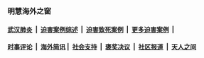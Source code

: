 
### 明慧海外之窗

####  [武汉肺炎](indexes/365.md?t=05251501) &nbsp;|&nbsp;  [迫害案例综述](indexes/328.md?t=05251501) &nbsp;|&nbsp; [迫害致死案例](indexes/277.md?t=05251501)  &nbsp;|&nbsp; [更多迫害案例](indexes/81.md?t=05251501)  &nbsp;|&nbsp; 
####  [时事评论](indexes/19.md?t=05251501) &nbsp;|&nbsp; [海外简讯](indexes/245.md?t=05251501)&nbsp;|&nbsp;  [社会支持](indexes/140.md?t=05251501) &nbsp;|&nbsp; [褒奖决议](indexes/282.md?t=05251501) &nbsp;|&nbsp; [社区报道](indexes/91.md?t=05251501)  &nbsp;|&nbsp; [天人之间](indexes/78.md?t=05251501) 

